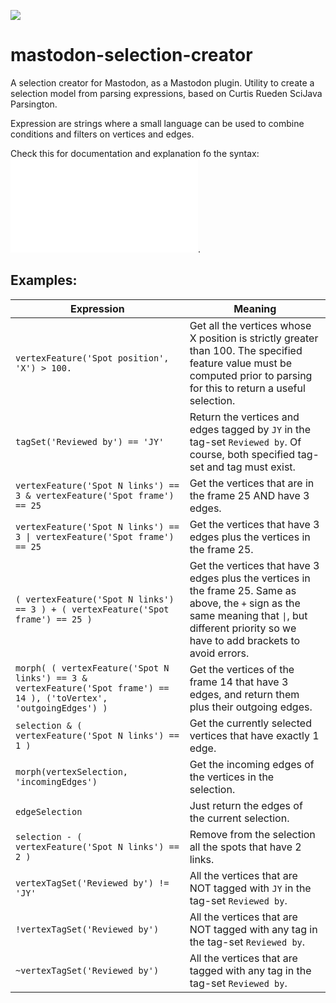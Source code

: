 [![](https://travis-ci.com/mastodon-sc/mastodon-selection-creator.svg?branch=master)](https://travis-ci.com/mastodon-sc/mastodon-selection-creator)

# mastodon-selection-creator
A selection creator for Mastodon, as a Mastodon plugin.
Utility to create a selection model from parsing expressions, based on Curtis Rueden SciJava Parsington.

Expression are strings where a small language can be used to combine
conditions and filters on vertices and edges. 

Check this for documentation and explanation fo the syntax: ![the help file](src/main/resources/org/mastodon/revised/ui/selection/creator/parser/plugin/settings/Help.md).

Examples:
--------

|Expression|Meaning|
|--- |--- |
|`vertexFeature('Spot position', 'X') > 100.` |Get all the vertices whose X position is strictly greater than 100. The specified feature value must be computed prior to parsing for this to return a useful selection.|
|`tagSet('Reviewed by') == 'JY'`|Return the vertices and edges tagged by `JY` in the tag-set `Reviewed by`. Of course, both specified tag-set and tag must exist.|
|`vertexFeature('Spot N links') == 3 & vertexFeature('Spot frame') == 25`|Get the vertices that are in the frame 25 AND have 3 edges.|
|`vertexFeature('Spot N links') == 3 \| vertexFeature('Spot frame') == 25`|Get the vertices that have 3 edges plus the vertices in the frame 25.|
|`( vertexFeature('Spot N links') == 3 ) + ( vertexFeature('Spot frame') == 25 )`|Get the vertices that have 3 edges plus the vertices in the frame 25. Same as above, the `+` sign as the same meaning that `\|`, but different priority so we have to add brackets to avoid errors.|
|`morph( ( vertexFeature('Spot N links') == 3 & vertexFeature('Spot frame') == 14 ), ('toVertex', 'outgoingEdges') )`|Get the vertices of the frame 14 that have 3 edges, and return them plus their outgoing edges.|
|`selection & ( vertexFeature('Spot N links') == 1 )`|Get the currently selected vertices that have exactly 1 edge.|
|`morph(vertexSelection, 'incomingEdges')`|Get the incoming edges of the vertices in the selection.|
|`edgeSelection`|Just return the edges of the current selection.|
|`selection - ( vertexFeature('Spot N links') == 2 )`|Remove from the selection all the spots that have 2 links.|
|`vertexTagSet('Reviewed by') != 'JY'`|All the vertices that are NOT tagged with `JY` in the tag-set `Reviewed by`.|
|`!vertexTagSet('Reviewed by')`|All the vertices that are NOT tagged with any tag in the tag-set `Reviewed by`.|
|`~vertexTagSet('Reviewed by')`|All the vertices that are tagged with any tag in the tag-set `Reviewed by`.|

